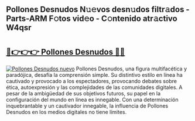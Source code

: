 ## Pollones Desnudos N𝚞𝚎vos desn𝚞dos filtr𝚊dos - Parts-ARM F𝚘tos vid𝚎o - C𝚘ntenido atr𝚊ctivo W4qsr

# <h2><a href="http://mb67izf.tromn.icu/?c=Pollones+Desnudos">🔗👉👉👉 Pollones Desnudos 🔗🔗</a></h2>

[![Pollones Desnudos nuevo](https://i.imgur.com/pEAQMta.gif)](http://mb67izf.tromn.icu/?c=Pollones+Desnudos)
Pollones Desnudos, una figura multifacética y paradójica, desafía la comprensión simple. Su distintivo estilo en línea ha cautivado y provocado a los espectadores, provocando debates sobre ética, autoexpresión y las complejidades de las comunidades digitales. A pesar de la ambigüedad de sus objetivos futuros, su papel en la configuración del mundo en línea es innegable. Con una determinación inquebrantable y un cautivador innegable, la influencia de Pollones Desnudos en los medios digitales no tiene límites.
